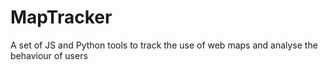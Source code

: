 # MapTracker
A set of JS and Python tools to track the use of web maps and analyse the behaviour of users
